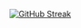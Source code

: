 [![GitHub Streak](https://streak-stats.demolab.com/?user=Dharineeshcse)](https://git.io/streak-stats)
